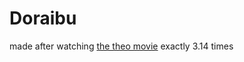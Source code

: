 # Doraibu

made after watching [the theo movie](https://youtu.be/c-hKSbzooAg?si=sLQjQqcd-GqDSim6) exactly 3.14 times
